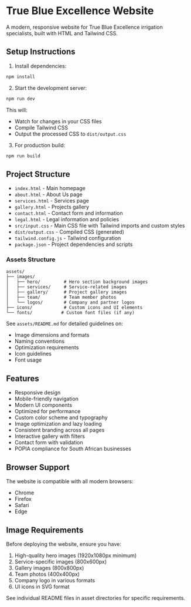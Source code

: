 # True Blue Excellence Website

A modern, responsive website for True Blue Excellence irrigation specialists, built with HTML and Tailwind CSS.

## Setup Instructions

1. Install dependencies:
```bash
npm install
```

2. Start the development server:
```bash
npm run dev
```

This will:
- Watch for changes in your CSS files
- Compile Tailwind CSS
- Output the processed CSS to `dist/output.css`

3. For production build:
```bash
npm run build
```

## Project Structure

- `index.html` - Main homepage
- `about.html` - About Us page
- `services.html` - Services page
- `gallery.html` - Projects gallery
- `contact.html` - Contact form and information
- `legal.html` - Legal information and policies
- `src/input.css` - Main CSS file with Tailwind imports and custom styles
- `dist/output.css` - Compiled CSS (generated)
- `tailwind.config.js` - Tailwind configuration
- `package.json` - Project dependencies and scripts

### Assets Structure

```
assets/
├── images/
│   ├── hero/         # Hero section background images
│   ├── services/     # Service-related images
│   ├── gallery/      # Project gallery images
│   ├── team/         # Team member photos
│   └── logos/        # Company and partner logos
├── icons/            # Custom icons and UI elements
└── fonts/           # Custom font files (if any)
```

See `assets/README.md` for detailed guidelines on:
- Image dimensions and formats
- Naming conventions
- Optimization requirements
- Icon guidelines
- Font usage

## Features

- Responsive design
- Mobile-friendly navigation
- Modern UI components
- Optimized for performance
- Custom color scheme and typography
- Image optimization and lazy loading
- Consistent branding across all pages
- Interactive gallery with filters
- Contact form with validation
- POPIA compliance for South African businesses

## Browser Support

The website is compatible with all modern browsers:
- Chrome
- Firefox
- Safari
- Edge

## Image Requirements

Before deploying the website, ensure you have:
1. High-quality hero images (1920x1080px minimum)
2. Service-specific images (800x600px)
3. Gallery images (800x800px)
4. Team photos (400x400px)
5. Company logo in various formats
6. UI icons in SVG format

See individual README files in asset directories for specific requirements.